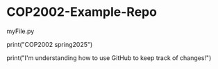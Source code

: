 # COP2002-Example-Repo
myFile.py

print("COP2002 spring2025")

print("I'm understanding how to use GitHub to keep track of changes!")
